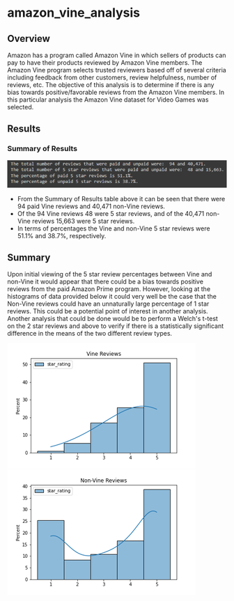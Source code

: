 # amazon_vine_analysis

## Overview

Amazon has a program called Amazon Vine in which sellers of products can pay to have their products reviewed by Amazon Vine members.
The Amazon Vine program selects trusted reviewers based off of several criteria including feedback from other customers, review helpfulness, number of reviews, etc.
The objective of this analysis is to determine if there is any bias towards positive/favorable reviews from the Amazon Vine members.
In this particular analysis the Amazon Vine dataset for Video Games was selected.

## Results

### Summary of Results
![Stats](./Images/stats.png)
- From the Summary of Results table above it can be seen that there were 94 paid Vine reviews and 40,471 non-Vine reviews.
- Of the 94 Vine reviews 48 were 5 star reviews, and of the 40,471 non-Vine reviews 15,663 were 5 star reviews.
- In terms of percentages the Vine and non-Vine 5 star reviews were 51.1% and 38.7%, respectively.

## Summary

Upon initial viewing of the 5 star review percentages between Vine and non-Vine it would appear that there could be a bias towards positive reviews from the paid Amazon Prime program.
However, looking at the histograms of data provided below it could very well be the case that the Non-Vine reviews could have an unnaturally large percentage of 1 star reviews.
This could be a potential point of interest in another analysis.
Another analysis that could be done would be to perform a Welch's t-test on the 2 star reviews and above to verify if there is a statistically significant difference in the means of the two different review types.

![Vine Reviews](./Images/vine_reviews.png)
![Non-Vine Reviews](./Images/non_vine_reviews.png)
